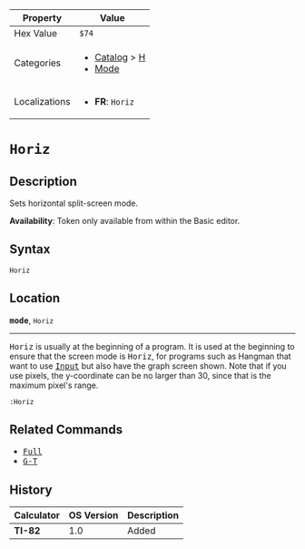 | Property      | Value |
|---------------|-------|
| Hex Value     | `$74`|
| Categories    | <ul><li>[Catalog](<../categories/Catalog.md>) > [H](<../categories/Catalog.md#H>)</li><li>[Mode](<../categories/Mode.md>)</li></ul> |
| Localizations | <ul><li><b>FR</b>: `Horiz`</li></ul> |

# `Horiz`

## Description
Sets horizontal split-screen mode.


<b>Availability</b>: Token only available from within the Basic editor.

## Syntax
`Horiz`

## Location
<tt><kbd><b>mode</b></kbd></tt>, `Horiz`
<hr>

<tt>Horiz</tt> is usually at the beginning of a program. It is used at the beginning to ensure that the screen mode is <tt>Horiz</tt>, for programs such as Hangman that want to use <tt><a href="/input">Input</a></tt> but also have the graph screen shown. Note that if you use pixels, the y-coordinate can be no larger than 30, since that is the maximum pixel's range.

```ti-basic
:Horiz
```

## Related Commands

*   <tt><a href="/full">Full</a></tt>
*   <tt><a href="/g-t">G-T</a></tt>

## History
| Calculator | OS Version | Description |
|------------|------------|-------------|
| <b>TI-82</b> | 1.0 | Added |


